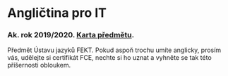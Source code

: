 # Angličtina pro IT
### Ak. rok 2019/2020. [Karta předmětu](https://www.fit.vut.cz/study/course/13184/.cs).

Předmět Ústavu jazyků FEKT. Pokud aspoň trochu umíte anglicky, prosím vás, udělejte si certifikát FCE, nechte si ho uznat a vyhněte se tak této příšernosti obloukem.